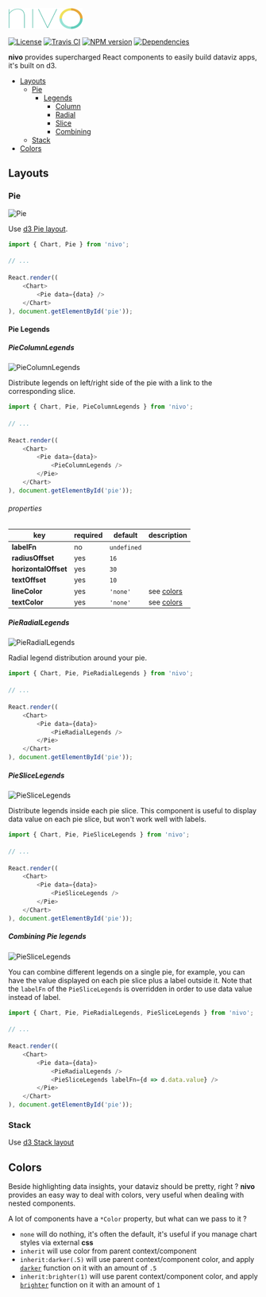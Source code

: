 <img alt="nivo" src="https://raw.githubusercontent.com/plouc/nivo/master/nivo.png" width="150" height="42" />

[![License][license-image]][license-url]
[![Travis CI][travis-image]][travis-url]
[![NPM version][npm-image]][npm-url]
[![Dependencies][gemnasium-image]][gemnasium-url]

**nivo** provides supercharged React components to easily build dataviz apps, it's built on d3.

- [Layouts](#layouts)
    - [Pie](#pie)
        - [Legends](#pie-legends)
            - [Column](#piecolumnlegends)
            - [Radial](#pieradiallegends)
            - [Slice](#pieslicelegends)
            - [Combining](#combining-pie-legends)
    - [Stack](#stack)
- [Colors](#colors)

## Layouts

### Pie

<img alt="Pie" src="https://raw.githubusercontent.com/plouc/nivo/master/doc/nivo-pie.png" width="240" height="80" />

Use [d3 Pie layout](https://github.com/mbostock/d3/wiki/Pie-Layout).

```javascript
import { Chart, Pie } from 'nivo';

// ...

React.render((
    <Chart>
        <Pie data={data} />
    </Chart>
), document.getElementById('pie'));
```

#### Pie Legends

##### PieColumnLegends

<img alt="PieColumnLegends" src="https://raw.githubusercontent.com/plouc/nivo/master/doc/nivo-pie-legends-column.png" width="80" height="80" />

Distribute legends on left/right side of the pie with a link to the corresponding slice.

```javascript
import { Chart, Pie, PieColumnLegends } from 'nivo';

// ...

React.render((
    <Chart>
        <Pie data={data}>
            <PieColumnLegends />
        </Pie>
    </Chart>
), document.getElementById('pie'));
```

###### properties

key                  | required | default     | description
---------------------|----------|-------------|----------------------------
**labelFn**          | no       | `undefined` |
**radiusOffset**     | yes      | `16`        |
**horizontalOffset** | yes      | `30`        |
**textOffset**       | yes      | `10`        |
**lineColor**        | yes      | `'none'`    | see [colors](#colors)
**textColor**        | yes      | `'none'`    | see [colors](#colors)



##### PieRadialLegends

<img alt="PieRadialLegends" src="https://raw.githubusercontent.com/plouc/nivo/master/doc/nivo-pie-legends-radial.png" width="80" height="80" />

Radial legend distribution around your pie.

```javascript
import { Chart, Pie, PieRadialLegends } from 'nivo';

// ...

React.render((
    <Chart>
        <Pie data={data}>
            <PieRadialLegends />
        </Pie>
    </Chart>
), document.getElementById('pie'));
```

##### PieSliceLegends

<img alt="PieSliceLegends" src="https://raw.githubusercontent.com/plouc/nivo/master/doc/nivo-pie-legends-slice.png" width="80" height="80" />

Distribute legends inside each pie slice. This component is useful to display data value on each pie slice,
but won't work well with labels.

```javascript
import { Chart, Pie, PieSliceLegends } from 'nivo';

// ...

React.render((
    <Chart>
        <Pie data={data}>
            <PieSliceLegends />
        </Pie>
    </Chart>
), document.getElementById('pie'));
```

##### Combining Pie legends

<img alt="PieSliceLegends" src="https://raw.githubusercontent.com/plouc/nivo/master/doc/nivo-pie-legends-radial-slice.png" width="80" height="80" />

You can combine different legends on a single pie, for example, you can have the value displayed on each pie slice plus a label outside it.
Note that the `labelFn` of the `PieSliceLegends` is overridden in order to use data value instead of label.

```javascript
import { Chart, Pie, PieRadialLegends, PieSliceLegends } from 'nivo';

// ...

React.render((
    <Chart>
        <Pie data={data}>
            <PieRadialLegends />
            <PieSliceLegends labelFn={d => d.data.value} />
        </Pie>
    </Chart>
), document.getElementById('pie'));
```

### Stack

Use [d3 Stack layout](https://github.com/mbostock/d3/wiki/Stack-Layout)

## Colors

Beside highlighting data insights, your dataviz should be pretty, right ?
**nivo** provides an easy way to deal with colors, very useful when dealing with nested components.

A lot of components have a `*Color` property, but what can we pass to it ?

- `none` will do nothing, it's often the default, it's useful if you manage chart styles via external **css**
- `inherit` will use color from parent context/component
- `inherit:darker(.5)` will use parent context/component color, and apply [`darker`](https://github.com/mbostock/d3/wiki/Colors#rgb_darker) function on it with an amount of `.5`
- `inherit:brighter(1)` will use parent context/component color, and apply [`brighter`](https://github.com/mbostock/d3/wiki/Colors#rgb_brighter) function on it with an amount of `1`

[license-image]: https://img.shields.io/github/license/plouc/nivo.svg?style=flat-square
[license-url]: https://github.com/plouc/nivo/blob/master/LICENSE.md
[npm-image]: https://img.shields.io/npm/v/nivo.svg?style=flat-square
[npm-url]: https://www.npmjs.com/package/nivo
[travis-image]: https://img.shields.io/travis/plouc/nivo.svg?style=flat-square
[travis-url]: https://travis-ci.org/plouc/nivo
[gemnasium-image]: https://img.shields.io/gemnasium/plouc/nivo.svg?style=flat-square
[gemnasium-url]: https://gemnasium.com/plouc/nivo
